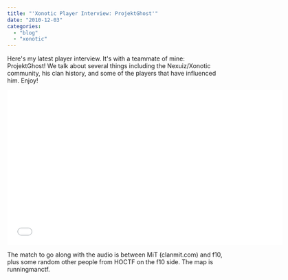 ```yaml
---
title: "'Xonotic Player Interview: ProjektGhost'"
date: "2010-12-03"
categories: 
  - "blog"
  - "xonotic"
---
```

Here's my latest player interview. It's with a teammate of mine: ProjektGhost! We talk about several things including the Nexuiz/Xonotic community, his clan history, and some of the players that have influenced him. Enjoy!

<iframe width="640" height="360" src="//www.youtube-nocookie.com/embed/wRMRNS_BsQE" frameborder="0" allowfullscreen></iframe>

<p style="text-align: left;">The match to go along with the audio is between MiT (clanmit.com) and f10, plus some random other people from HOCTF on the f10 side. The map is runningmanctf.</p>


